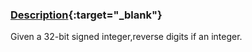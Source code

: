 ### [Description](https://leetcode.com/problems/reverse-integer/description/){:target="_blank"}

Given a 32-bit signed integer,reverse digits if an integer.
